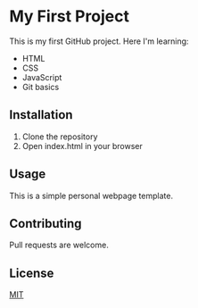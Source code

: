 # My First Project

This is my first GitHub project. Here I'm learning:
- HTML
- CSS
- JavaScript
- Git basics

## Installation
1. Clone the repository
2. Open index.html in your browser

## Usage
This is a simple personal webpage template.

## Contributing
Pull requests are welcome.

## License
[MIT](https://choosealicense.com/licenses/mit/)
